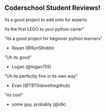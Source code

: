## Coderschool Student Reviews!

Its a good project to add onto for experts

Its the first LEGO to your python carrer" 

"Its a good project for beginner python learners" 
- Rayan (@RynSlhddn)

"Uh its good"
- Logan (@logan755)

"Uh its perfectly fine in its own way"
- Evan (@TBTGdoesthegithub)

"its cool"
- some guy, probably (@idk)

